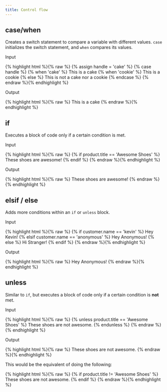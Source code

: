 ```yaml
---
title: Control flow
---
```


## case/when

<p>Creates a switch statement to compare a variable with different values. <code>case</code> initializes the switch statement, and <code>when</code> compares its values.</p>

<p class="input">Input</p>

<div>
{% highlight html %}{% raw %}
{% assign handle = 'cake' %}
{% case handle %}
  {% when 'cake' %}
     This is a cake
  {% when 'cookie' %}
     This is a cookie
  {% else %}
     This is not a cake nor a cookie
{% endcase %}
{% endraw %}{% endhighlight %}
</div>

<p class="output">Output</p>

<div>
{% highlight html %}{% raw %}
This is a cake
{% endraw %}{% endhighlight %}
</div>

## if

<p>Executes a block of code only if a certain condition is met.</p>

<p class="input">Input</p>

<div>
{% highlight html %}{% raw %}
{% if product.title == 'Awesome Shoes' %}
  These shoes are awesome!
{% endif %}
{% endraw %}{% endhighlight %}
</div>

<p class="output">Output</p>

<div>
{% highlight html %}{% raw %}
These shoes are awesome!
{% endraw %}{% endhighlight %}
</div>

## elsif / else

<p>Adds more conditions within an <code>if</code> or <code>unless</code> block.</p>

<p class="input">Input</p>

<div>
{% highlight html %}{% raw %}
  <!-- If customer.name = 'anonymous' -->
  {% if customer.name == 'kevin' %}
    Hey Kevin!
  {% elsif customer.name == 'anonymous' %}
    Hey Anonymous!
  {% else %}
    Hi Stranger!
  {% endif %}
{% endraw %}{% endhighlight %}
</div>

<p class="output">Output</p>

<div>
{% highlight html %}{% raw %}
Hey Anonymous!
{% endraw %}{% endhighlight %}
</div>

## unless

<p>Similar to <code>if</code>, but executes a block of code only if a certain condition is <strong>not</strong> met.</p>

<p class="input">Input</p>

<div>
{% highlight html %}{% raw %}
  {% unless product.title == 'Awesome Shoes' %}
    These shoes are not awesome.
  {% endunless %}
{% endraw %}{% endhighlight %}
</div>

<p class="output">Output</p>

<div>
{% highlight html %}{% raw %}
These shoes are not awesome.
{% endraw %}{% endhighlight %}
</div>

This would be the equivalent of doing the following:

<div>
{% highlight html %}{% raw %}
  {% if product.title != 'Awesome Shoes' %}
    These shoes are not awesome.
  {% endif %}
{% endraw %}{% endhighlight %}
</div>
